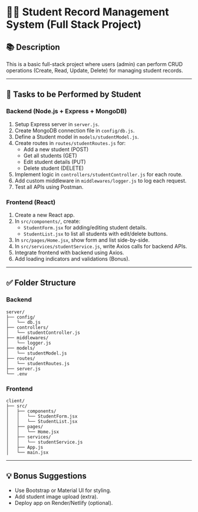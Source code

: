 
# 🧑‍🎓 Student Record Management System (Full Stack Project)

## 📚 Description
This is a basic full-stack project where users (admin) can perform CRUD operations (Create, Read, Update, Delete) for managing student records.

---

## 📌 Tasks to be Performed by Student

### Backend (Node.js + Express + MongoDB)
1. Setup Express server in `server.js`.
2. Create MongoDB connection file in `config/db.js`.
3. Define a Student model in `models/studentModel.js`.
4. Create routes in `routes/studentRoutes.js` for:
   - Add a new student (POST)
   - Get all students (GET)
   - Edit student details (PUT)
   - Delete student (DELETE)
5. Implement logic in `controllers/studentController.js` for each route.
6. Add custom middleware in `middlewares/logger.js` to log each request.
7. Test all APIs using Postman.

### Frontend (React)
1. Create a new React app.
2. In `src/components/`, create:
   - `StudentForm.jsx` for adding/editing student details.
   - `StudentList.jsx` to list all students with edit/delete buttons.
3. In `src/pages/Home.jsx`, show form and list side-by-side.
4. In `src/services/studentService.js`, write Axios calls for backend APIs.
5. Integrate frontend with backend using Axios.
6. Add loading indicators and validations (Bonus).

---

## ✅ Folder Structure

### Backend
```
server/
├── config/
│   └── db.js
├── controllers/
│   └── studentController.js
├── middlewares/
│   └── logger.js
├── models/
│   └── studentModel.js
├── routes/
│   └── studentRoutes.js
├── server.js
└── .env
```

### Frontend
```
client/
├── src/
│   ├── components/
│   │   └── StudentForm.jsx
│   │   └── StudentList.jsx
│   ├── pages/
│   │   └── Home.jsx
│   ├── services/
│   │   └── studentService.js
│   ├── App.js
│   └── main.jsx
```

---

## 💡 Bonus Suggestions
- Use Bootstrap or Material UI for styling.
- Add student image upload (extra).
- Deploy app on Render/Netlify (optional).   
         